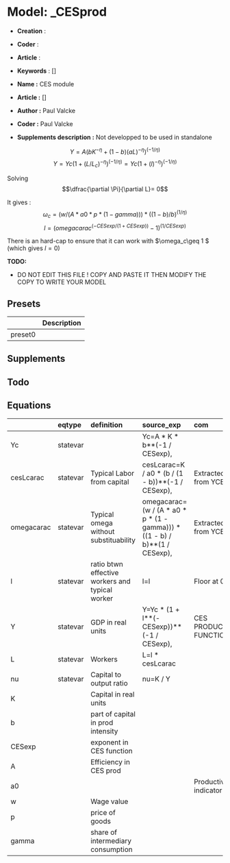 # Model: _CESprod


* **Creation** : 
* **Coder**    : 
* **Article**  : 
* **Keywords** : []


* **Name :** CES module
* **Article :** []
* **Author  :** Paul Valcke
* **Coder   :** Paul Valcke

* **Supplements description :** Not developped to be used in standalone

$$Y=A (b K^{-\eta} + (1-b) (aL)^{-\eta} )^(-1/\eta)$$
$$Y=Yc (1 + (L/L_c)^{-\eta} )^(-1/\eta)= Yc (1 + (l)^{-\eta} )^(-1/\eta)$$

Solving $$\dfrac{\partial \Pi}{\partial L}= 0$$

It gives :
$$ \omega_c = (w/(A*a0*p*(1-gamma)))*((1-b)/b)^(1/\eta)$$
$$ l = (omegacarac^(-CESexp/(1+CESexp)) - 1)^(1/CESexp)$$

There is an hard-cap to ensure that it can work with $\omega_c\geq 1 $ (which gives $l=0$)

**TODO:**
* DO NOT EDIT THIS FILE ! COPY AND PASTE IT THEN MODIFY THE COPY TO WRITE YOUR MODEL


## Presets
|         | Description   |
|:--------|:--------------|
| preset0 |               |
## Supplements

## Todo

## Equations
|            | eqtype   | definition                                      | source_exp                                                                 | com                     |
|:-----------|:---------|:------------------------------------------------|:---------------------------------------------------------------------------|:------------------------|
| Yc         | statevar |                                                 | Yc=A * K * b**(-1 / CESexp),                                               |                         |
| cesLcarac  | statevar | Typical Labor from capital                      | cesLcarac=K / a0 * (b / (1 - b))**(-1 / CESexp),                           | Extracted from YCES     |
| omegacarac | statevar | Typical omega without substituability           | omegacarac=(w / (A * a0 * p * (1 - gamma))) * ((1 - b) / b)**(1 / CESexp), | Extracted from YCES     |
| l          | statevar | ratio btwn effective workers and typical worker | l=l                                                                        | Floor at 0.5            |
| Y          | statevar | GDP in real units                               | Y=Yc * (1 + l**(-CESexp))**(-1 / CESexp),                                  | CES PRODUCTION FUNCTION |
| L          | statevar | Workers                                         | L=l * cesLcarac                                                            |                         |
| nu         | statevar | Capital to output ratio                         | nu=K / Y                                                                   |                         |
| K          |          | Capital in real units                           |                                                                            |                         |
| b          |          | part of capital in prod intensity               |                                                                            |                         |
| CESexp     |          | exponent in CES function                        |                                                                            |                         |
| A          |          | Efficiency in CES prod                          |                                                                            |                         |
| a0         |          |                                                 |                                                                            | Productivity indicator  |
| w          |          | Wage value                                      |                                                                            |                         |
| p          |          | price of goods                                  |                                                                            |                         |
| gamma      |          | share of intermediary consumption               |                                                                            |                         |